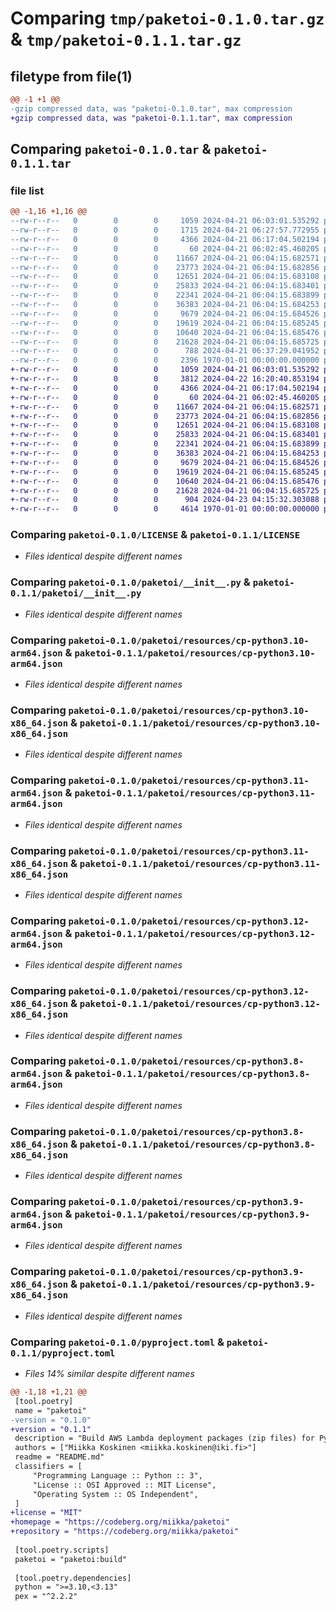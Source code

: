 # Comparing `tmp/paketoi-0.1.0.tar.gz` & `tmp/paketoi-0.1.1.tar.gz`

## filetype from file(1)

```diff
@@ -1 +1 @@
-gzip compressed data, was "paketoi-0.1.0.tar", max compression
+gzip compressed data, was "paketoi-0.1.1.tar", max compression
```

## Comparing `paketoi-0.1.0.tar` & `paketoi-0.1.1.tar`

### file list

```diff
@@ -1,16 +1,16 @@
--rw-r--r--   0        0        0     1059 2024-04-21 06:03:01.535292 paketoi-0.1.0/LICENSE
--rw-r--r--   0        0        0     1715 2024-04-21 06:27:57.772955 paketoi-0.1.0/README.md
--rw-r--r--   0        0        0     4366 2024-04-21 06:17:04.502194 paketoi-0.1.0/paketoi/__init__.py
--rw-r--r--   0        0        0       60 2024-04-21 06:02:45.460205 paketoi-0.1.0/paketoi/__main__.py
--rw-r--r--   0        0        0    11667 2024-04-21 06:04:15.682571 paketoi-0.1.0/paketoi/resources/cp-python3.10-arm64.json
--rw-r--r--   0        0        0    23773 2024-04-21 06:04:15.682856 paketoi-0.1.0/paketoi/resources/cp-python3.10-x86_64.json
--rw-r--r--   0        0        0    12651 2024-04-21 06:04:15.683108 paketoi-0.1.0/paketoi/resources/cp-python3.11-arm64.json
--rw-r--r--   0        0        0    25833 2024-04-21 06:04:15.683401 paketoi-0.1.0/paketoi/resources/cp-python3.11-x86_64.json
--rw-r--r--   0        0        0    22341 2024-04-21 06:04:15.683899 paketoi-0.1.0/paketoi/resources/cp-python3.12-arm64.json
--rw-r--r--   0        0        0    36383 2024-04-21 06:04:15.684253 paketoi-0.1.0/paketoi/resources/cp-python3.12-x86_64.json
--rw-r--r--   0        0        0     9679 2024-04-21 06:04:15.684526 paketoi-0.1.0/paketoi/resources/cp-python3.8-arm64.json
--rw-r--r--   0        0        0    19619 2024-04-21 06:04:15.685245 paketoi-0.1.0/paketoi/resources/cp-python3.8-x86_64.json
--rw-r--r--   0        0        0    10640 2024-04-21 06:04:15.685476 paketoi-0.1.0/paketoi/resources/cp-python3.9-arm64.json
--rw-r--r--   0        0        0    21628 2024-04-21 06:04:15.685725 paketoi-0.1.0/paketoi/resources/cp-python3.9-x86_64.json
--rw-r--r--   0        0        0      788 2024-04-21 06:37:29.041952 paketoi-0.1.0/pyproject.toml
--rw-r--r--   0        0        0     2396 1970-01-01 00:00:00.000000 paketoi-0.1.0/PKG-INFO
+-rw-r--r--   0        0        0     1059 2024-04-21 06:03:01.535292 paketoi-0.1.1/LICENSE
+-rw-r--r--   0        0        0     3812 2024-04-22 16:20:40.853194 paketoi-0.1.1/README.md
+-rw-r--r--   0        0        0     4366 2024-04-21 06:17:04.502194 paketoi-0.1.1/paketoi/__init__.py
+-rw-r--r--   0        0        0       60 2024-04-21 06:02:45.460205 paketoi-0.1.1/paketoi/__main__.py
+-rw-r--r--   0        0        0    11667 2024-04-21 06:04:15.682571 paketoi-0.1.1/paketoi/resources/cp-python3.10-arm64.json
+-rw-r--r--   0        0        0    23773 2024-04-21 06:04:15.682856 paketoi-0.1.1/paketoi/resources/cp-python3.10-x86_64.json
+-rw-r--r--   0        0        0    12651 2024-04-21 06:04:15.683108 paketoi-0.1.1/paketoi/resources/cp-python3.11-arm64.json
+-rw-r--r--   0        0        0    25833 2024-04-21 06:04:15.683401 paketoi-0.1.1/paketoi/resources/cp-python3.11-x86_64.json
+-rw-r--r--   0        0        0    22341 2024-04-21 06:04:15.683899 paketoi-0.1.1/paketoi/resources/cp-python3.12-arm64.json
+-rw-r--r--   0        0        0    36383 2024-04-21 06:04:15.684253 paketoi-0.1.1/paketoi/resources/cp-python3.12-x86_64.json
+-rw-r--r--   0        0        0     9679 2024-04-21 06:04:15.684526 paketoi-0.1.1/paketoi/resources/cp-python3.8-arm64.json
+-rw-r--r--   0        0        0    19619 2024-04-21 06:04:15.685245 paketoi-0.1.1/paketoi/resources/cp-python3.8-x86_64.json
+-rw-r--r--   0        0        0    10640 2024-04-21 06:04:15.685476 paketoi-0.1.1/paketoi/resources/cp-python3.9-arm64.json
+-rw-r--r--   0        0        0    21628 2024-04-21 06:04:15.685725 paketoi-0.1.1/paketoi/resources/cp-python3.9-x86_64.json
+-rw-r--r--   0        0        0      904 2024-04-23 04:15:32.303088 paketoi-0.1.1/pyproject.toml
+-rw-r--r--   0        0        0     4614 1970-01-01 00:00:00.000000 paketoi-0.1.1/PKG-INFO
```

### Comparing `paketoi-0.1.0/LICENSE` & `paketoi-0.1.1/LICENSE`

 * *Files identical despite different names*

### Comparing `paketoi-0.1.0/paketoi/__init__.py` & `paketoi-0.1.1/paketoi/__init__.py`

 * *Files identical despite different names*

### Comparing `paketoi-0.1.0/paketoi/resources/cp-python3.10-arm64.json` & `paketoi-0.1.1/paketoi/resources/cp-python3.10-arm64.json`

 * *Files identical despite different names*

### Comparing `paketoi-0.1.0/paketoi/resources/cp-python3.10-x86_64.json` & `paketoi-0.1.1/paketoi/resources/cp-python3.10-x86_64.json`

 * *Files identical despite different names*

### Comparing `paketoi-0.1.0/paketoi/resources/cp-python3.11-arm64.json` & `paketoi-0.1.1/paketoi/resources/cp-python3.11-arm64.json`

 * *Files identical despite different names*

### Comparing `paketoi-0.1.0/paketoi/resources/cp-python3.11-x86_64.json` & `paketoi-0.1.1/paketoi/resources/cp-python3.11-x86_64.json`

 * *Files identical despite different names*

### Comparing `paketoi-0.1.0/paketoi/resources/cp-python3.12-arm64.json` & `paketoi-0.1.1/paketoi/resources/cp-python3.12-arm64.json`

 * *Files identical despite different names*

### Comparing `paketoi-0.1.0/paketoi/resources/cp-python3.12-x86_64.json` & `paketoi-0.1.1/paketoi/resources/cp-python3.12-x86_64.json`

 * *Files identical despite different names*

### Comparing `paketoi-0.1.0/paketoi/resources/cp-python3.8-arm64.json` & `paketoi-0.1.1/paketoi/resources/cp-python3.8-arm64.json`

 * *Files identical despite different names*

### Comparing `paketoi-0.1.0/paketoi/resources/cp-python3.8-x86_64.json` & `paketoi-0.1.1/paketoi/resources/cp-python3.8-x86_64.json`

 * *Files identical despite different names*

### Comparing `paketoi-0.1.0/paketoi/resources/cp-python3.9-arm64.json` & `paketoi-0.1.1/paketoi/resources/cp-python3.9-arm64.json`

 * *Files identical despite different names*

### Comparing `paketoi-0.1.0/paketoi/resources/cp-python3.9-x86_64.json` & `paketoi-0.1.1/paketoi/resources/cp-python3.9-x86_64.json`

 * *Files identical despite different names*

### Comparing `paketoi-0.1.0/pyproject.toml` & `paketoi-0.1.1/pyproject.toml`

 * *Files 14% similar despite different names*

```diff
@@ -1,18 +1,21 @@
 [tool.poetry]
 name = "paketoi"
-version = "0.1.0"
+version = "0.1.1"
 description = "Build AWS Lambda deployment packages (zip files) for Python projects"
 authors = ["Miikka Koskinen <miikka.koskinen@iki.fi>"]
 readme = "README.md"
 classifiers = [
     "Programming Language :: Python :: 3",
     "License :: OSI Approved :: MIT License",
     "Operating System :: OS Independent",
 ]
+license = "MIT"
+homepage = "https://codeberg.org/miikka/paketoi"
+repository = "https://codeberg.org/miikka/paketoi"
 
 [tool.poetry.scripts]
 paketoi = "paketoi:build"
 
 [tool.poetry.dependencies]
 python = ">=3.10,<3.13"
 pex = "^2.2.2"
```

